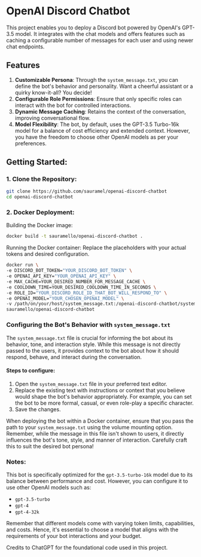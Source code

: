 # OpenAI Discord Chatbot

This project enables you to deploy a Discord bot powered by OpenAI's GPT-3.5 model. It integrates with the chat models and offers features such as caching a configurable number of messages for each user and using newer chat endpoints.

## Features

1. **Customizable Persona**: Through the `system_message.txt`, you can define the bot's behavior and personality. Want a cheerful assistant or a quirky know-it-all? You decide!
2. **Configurable Role Permissions**: Ensure that only specific roles can interact with the bot for controlled interactions.
3. **Dynamic Message Caching**: Retains the context of the conversation, improving conversational flow.
4. **Model Flexibility**: The bot, by default, uses the GPT-3.5 Turbo-16k model for a balance of cost efficiency and extended context. However, you have the freedom to choose other OpenAI models as per your preferences.


## Getting Started:

### 1. Clone the Repository:

```bash
git clone https://github.com/sauramel/openai-discord-chatbot
cd openai-discord-chatbot
```

### 2. Docker Deployment:
Building the Docker image:
```bash
docker build -t sauramello/openai-discord-chatbot .
```
Running the Docker container:
Replace the placeholders with your actual tokens and desired configuration.
```bash
docker run \
-e DISCORD_BOT_TOKEN="YOUR_DISCORD_BOT_TOKEN" \
-e OPENAI_API_KEY="YOUR_OPENAI_API_KEY" \
-e MAX_CACHE=YOUR_DESIRED_NUMBER_FOR_MESSAGE_CACHE \
-e COOLDOWN_TIME=YOUR_DESIRED_COOLDOWN_TIME_IN_SECONDS \
-e ROLE_ID="YOUR_DISCORD_ROLE_ID_THAT_BOT_WILL_RESPOND_TO" \
-e OPENAI_MODEL="YOUR_CHOSEN_OPENAI_MODEL" \
-v /path/on/your/host/system_message.txt:/openai-discord-chatbot/system_message.txt \
sauramello/openai-discord-chatbot
```
### Configuring the Bot's Behavior with `system_message.txt`

The `system_message.txt` file is crucial for informing the bot about its behavior, tone, and interaction style. While this message is not directly passed to the users, it provides context to the bot about how it should respond, behave, and interact during the conversation.

#### Steps to configure:

1. Open the `system_message.txt` file in your preferred text editor.
2. Replace the existing text with instructions or context that you believe would shape the bot's behavior appropriately. For example, you can set the bot to be more formal, casual, or even role-play a specific character.
3. Save the changes.

When deploying the bot within a Docker container, ensure that you pass the path to your `system_message.txt` using the volume mounting option.
Remember, while the message in this file isn't shown to users, it directly influences the bot's tone, style, and manner of interaction. Carefully craft this to suit the desired bot persona!


### Notes:

This bot is specifically optimized for the `gpt-3.5-turbo-16k` model due to its balance between performance and cost. However, you can configure it to use other OpenAI models such as:

- `gpt-3.5-turbo`
- `gpt-4`
- `gpt-4-32k`

Remember that different models come with varying token limits, capabilities, and costs. Hence, it's essential to choose a model that aligns with the requirements of your bot interactions and your budget.

Credits to ChatGPT for the foundational code used in this project.


